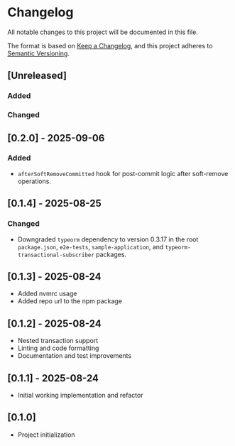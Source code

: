 # Changelog

All notable changes to this project will be documented in this file.

The format is based on [Keep a Changelog](https://keepachangelog.com/en/1.1.0/),
and this project adheres to [Semantic Versioning](https://semver.org/spec/v2.0.0.html).

## [Unreleased]

### Added


### Changed


## [0.2.0] - 2025-09-06

### Added
- `afterSoftRemoveCommitted` hook for post-commit logic after soft-remove operations.


## [0.1.4] - 2025-08-25

### Changed
- Downgraded `typeorm` dependency to version 0.3.17 in the root `package.json`, `e2e-tests`, `sample-application`, and `typeorm-transactional-subscriber` packages.


## [0.1.3] - 2025-08-24
- Added nvmrc usage
- Added repo url to the npm package


## [0.1.2] - 2025-08-24
- Nested transaction support
- Linting and code formatting
- Documentation and test improvements


## [0.1.1] - 2025-08-24
- Initial working implementation and refactor


## [0.1.0]
- Project initialization
